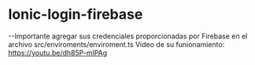 # Ionic-login-firebase

--Importante agregar sus credenciales proporcionadas por Firebase en el archivo src/enviroments/enviroment.ts
Video de su funionamiento: https://youtu.be/dh85P-mlPAg
